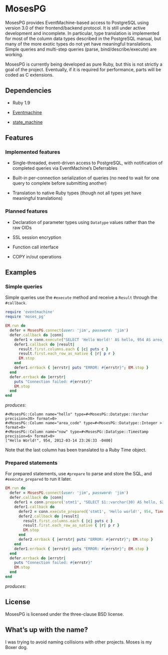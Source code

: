 # MosesPG

MosesPG provides EventMachine-based access to PostgreSQL using version 3.0 of
their frontend/backend protocol. It is still under active development and
incomplete. In particular, type translation is implemented for most of the
column data types described in the PostgreSQL manual, but many of the more
exotic types do not yet have meaningful translations. Simple queries and
multi-step queries (parse, bind/describe/execute) are working.

MosesPG is currently being developed as pure Ruby, but this is not strictly a
goal of the project. Eventually, if it is required for performance, parts will
be coded as C extensions.

## Dependencies

* Ruby 1.9

* [Eventmachine](https://github.com/eventmachine/eventmachine)

* [state_machine](https://github.com/pluginaweek/state_machine)

## Features

### Implemented features

* Single-threaded, event-driven access to PostgreSQL, with notification of
completed queries via EventMachine&rsquo;s Deferrables

* Built-in per-connection serialization of queries (no need to wait for one
query to complete before submitting another)

* Translation to native Ruby types (though not all types yet have meaningful
translations)

### Planned features

* Declaration of parameter types using `Datatype` values rather than
  the raw OIDs

* SSL session encryption

* Function call interface

* COPY in/out operations

## Examples

### Simple queries

Simple queries use the `#execute` method and receive a `Result` through the `#callback`.

```ruby
require 'eventmachine'
require 'moses_pg'

EM.run do
  defer = MosesPG.connect(user: 'jim', password: 'jim')
  defer.callback do |conn|
    defer1 = conn.execute("SELECT 'Hello World!' AS hello, 954 AS area_code, localtimestamp AS now")
    defer1.callback do |result|
      result.first.columns.each { |c| puts c }
      result.first.each_row_as_native { |r| p r }
      EM.stop
    end
    defer1.errback { |errstr| puts "ERROR: #{errstr}"; EM.stop }
  end
  defer.errback do |errstr|
    puts "Connection failed: #{errstr}"
    EM.stop
  end
end
```

_produces:_

    #<MosesPG::Column name="hello" type=#<MosesPG::Datatype::Varchar precision=30> format=0>
    #<MosesPG::Column name="area_code" type=#<MosesPG::Datatype::Integer > format=0>
    #<MosesPG::Column name="now" type=#<MosesPG::Datatype::Timestamp precision=6> format=0>
    ["Hello World!", 954, 2012-03-14 23:26:33 -0400]

Note that the last column has been translated to a Ruby Time object.

### Prepared statements

For prepared statements, use `#prepare` to parse and store the SQL, and `#execute_prepared`
to run it later.

```ruby
EM.run do
  defer = MosesPG.connect(user: 'jim', password: 'jim')
  defer.callback do |conn|
    defer1 = conn.prepare('stmt1', "SELECT $1::varchar(30) AS hello, $2::int AS area_code, $3::timestamp AS now")
    defer1.callback do
      defer2 = conn.execute_prepared('stmt1', 'Hello world!', 954, Time.now)
      defer2.callback do |result|
        result.first.columns.each { |c| puts c }
        result.first.each_row_as_native { |r| p r }
        EM.stop
      end
      defer2.errback { |errstr| puts "ERROR: #{errstr}"; EM.stop }
    end
    defer1.errback { |errstr| puts "ERROR: #{errstr}"; EM.stop }
  end
  defer.errback do |errstr|
    puts "Connection failed: #{errstr}"
    EM.stop
  end
end
```

_produces:_

## License

MosesPG is licensed under the three-clause BSD license.

## What&rsquo;s up with the name?

I was trying to avoid naming collisions with other projects. Moses is my Boxer
dog.
